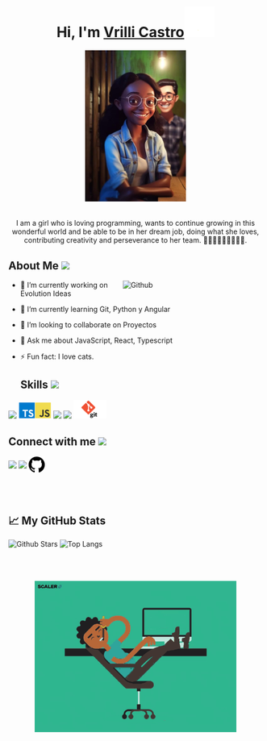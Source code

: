 # <h1 align="center">Hi, I'm <a href="https://github.com/Vrilli">Vrilli Castro<a><img src="https://github.com/Kathryn-Jie/Kathryn-Jie/blob/main/wave.gif" width="60px" /></h1>
    
<p align="center">
    <img width="200" src="Vrilli.png.jpeg">
</p>
<br/>
<div size='20px' align="center">I am a girl who is loving programming, wants to continue growing in this wonderful world and be able to be in her dream job, doing what she loves, contributing creativity and perseverance to her team.  🤝💪🏾👩🏿‍💻👩🏿‍💻. 
</div>

<h2> About Me <img src = "https://media0.giphy.com/media/KDDpcKigbfFpnejZs6/giphy.gif?cid=ecf05e47oy6f4zjs8g1qoiystc56cu7r9tb8a1fe76e05oty&rid=giphy.gif" width = 100px></h2>

<img width="55%" align="right" alt="Github" src="https://raw.githubusercontent.com/onimur/.github/master/.resources/git-header.svg" />

- 🔭 I’m currently working on  Evolution Ideas
  
- 🌱 I’m currently learning Git, Python y Angular
  
- 👯 I’m looking to collaborate on Proyectos
  
- 💬 Ask me about JavaScript, React, Typescript
  
- ⚡ Fun fact: I love cats.


  <h2> Skills <img src = "https://media2.giphy.com/media/QssGEmpkyEOhBCb7e1/giphy.gif?cid=ecf05e47a0n3gi1bfqntqmob8g9aid1oyj2wr3ds3mg700bl&rid=giphy.gif" width = 32px> </h2>
<div>
  <img width ='32px' src ='https://raw.githubusercontent.com/rahulbanerjee26/githubAboutMeGenerator/main/icons/reactjs.svg'> 
 <img width ='65px' src ='ts y js.jpg'>
 <img width ='32px' src ='https://raw.githubusercontent.com/rahulbanerjee26/githubAboutMeGenerator/main/icons/css.svg'>
 <img width ='32px' src ='https://raw.githubusercontent.com/rahulbanerjee26/githubAboutMeGenerator/main/icons/html.svg'> 
 <img width ='65px' src ='git.png'>
</div>


<h2> Connect with me <img src='https://raw.githubusercontent.com/ShahriarShafin/ShahriarShafin/main/Assets/handshake.gif' width="100px"> </h2>
<div>
<a href = 'https://www.linkedin.com/in/vrilli-castro-rodriguez-37584822a/'> <img width = '32px' align= 'center' src="https://raw.githubusercontent.com/rahulbanerjee26/githubAboutMeGenerator/main/icons/linked-in-alt.svg"/></a> 
<a href = 'https://twitter.com/vrillycastro1'> <img width = '32px' align= 'center' src="https://raw.githubusercontent.com/rahulbanerjee26/githubAboutMeGenerator/main/icons/twitter.svg"/></a> 
<a href = 'href="https://github.com/Villi'> <img width = '32px' align= 'center' src="github.png"/></a> 

</div>

<br/>
<br/>
<br/>


## &#x1f4c8; My GitHub Stats


 ![Github Stars](https://github-readme-stats.vercel.app/api?username=Vrilli&show_icons=true&line_height=27&count_private=true&title_color=ffffff&text_color=c9cacc&icon_color=2bbc8a&bg_color=1d1f21) 
 ![Top Langs](https://github-readme-stats.vercel.app/api/top-langs/?username=Vrilli&hide=java,html&title_color=ffffff&text_color=c9cacc&icon_color=2bbc8a&bg_color=1d1f21)

<br/>
<br/>
<br/>


<div align="center">
  <img width="400"  alt="GIF" src="scaler-create-impact.gif" />
</div>

  







